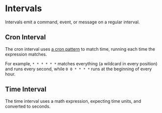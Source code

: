 # Intervals

Intervals emit a command, event, or message on a regular interval.

## Cron Interval

The cron interval uses [a cron pattern](https://www.npmjs.com/package/cron#available-cron-patterns) to match time,
running each time the expression matches.

For example, `* * * * * *` matches everything (a wildcard in every position) and runs every second, while
`0 0 * * * *` runs at the beginning of every hour.

## Time Interval

The time interval uses a math expression, expecting time units, and converted to seconds.
